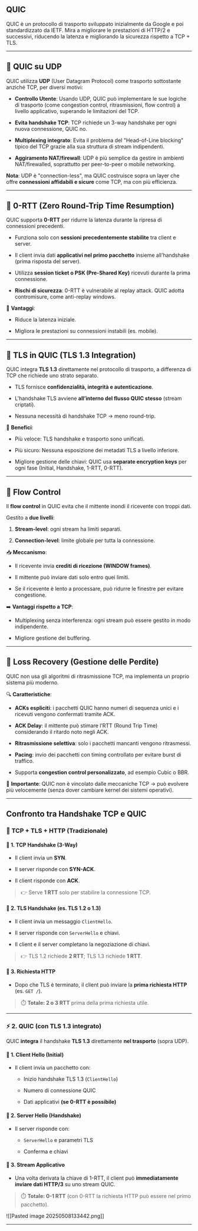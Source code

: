 
## **QUIC**

QUIC è un protocollo di trasporto sviluppato inizialmente da Google e poi standardizzato da IETF. Mira a migliorare le prestazioni di HTTP/2 e successivi, riducendo la latenza e migliorando la sicurezza rispetto a TCP + TLS.

---

## 🔹 **QUIC su UDP**

QUIC utilizza **UDP** (User Datagram Protocol) come trasporto sottostante anziché TCP, per diversi motivi:

- **Controllo Utente**: Usando UDP, QUIC può implementare le sue logiche di trasporto (come congestion control, ritrasmissioni, flow control) a livello applicativo, superando le limitazioni del TCP.
    
- **Evita handshake TCP**: TCP richiede un 3-way handshake per ogni nuova connessione, QUIC no.
    
- **Multiplexing integrato**: Evita il problema del "Head-of-Line blocking" tipico del TCP grazie alla sua struttura di stream indipendenti.
    
- **Aggiramento NAT/firewall**: UDP è più semplice da gestire in ambienti NAT/firewalled, soprattutto per peer-to-peer o mobile networking.

**Nota**: UDP è "connection-less", ma QUIC costruisce sopra un layer che offre **connessioni affidabili e sicure** come TCP, ma con più efficienza.

---

## 🔹 **0-RTT (Zero Round-Trip Time Resumption)**

QUIC supporta **0-RTT** per ridurre la latenza durante la ripresa di connessioni precedenti.

- Funziona solo con **sessioni precedentemente stabilite** tra client e server.
    
- Il client invia dati **applicativi nel primo pacchetto** insieme all’handshake (prima risposta del server).
    
- Utilizza **session ticket o PSK (Pre-Shared Key)** ricevuti durante la prima connessione.
    
- **Rischi di sicurezza**: 0-RTT è vulnerabile al replay attack. QUIC adotta contromisure, come anti-replay windows.
    

📌 **Vantaggi**:

- Riduce la latenza iniziale.
    
- Migliora le prestazioni su connessioni instabili (es. mobile).

---

## 🔹 **TLS in QUIC (TLS 1.3 Integration)**

QUIC integra **TLS 1.3** direttamente nel protocollo di trasporto, a differenza di TCP che richiede uno strato separato.

- TLS fornisce **confidenzialità, integrità e autenticazione**.
    
- L'handshake TLS avviene **all’interno del flusso QUIC stesso** (stream criptati).
    
- Nessuna necessità di handshake TCP → meno round-trip.
    

🧠 **Benefici**:

- Più veloce: TLS handshake e trasporto sono unificati.
    
- Più sicuro: Nessuna esposizione dei metadati TLS a livello inferiore.
    
- Migliore gestione delle chiavi: QUIC usa **separate encryption keys** per ogni fase (Initial, Handshake, 1-RTT, 0-RTT).

---

## 🔹 **Flow Control**

Il **flow control** in QUIC evita che il mittente inondi il ricevente con troppi dati.

Gestito a **due livelli**:

1. **Stream-level**: ogni stream ha limiti separati.
    
2. **Connection-level**: limite globale per tutta la connessione.
    

📥 **Meccanismo**:

- Il ricevente invia **crediti di ricezione (WINDOW frames)**.
    
- Il mittente può inviare dati solo entro quei limiti.
    
- Se il ricevente è lento a processare, può ridurre le finestre per evitare congestione.
    

➡️ **Vantaggi rispetto a TCP**:

- Multiplexing senza interferenza: ogni stream può essere gestito in modo indipendente.
    
- Migliore gestione del buffering.

---

## 🔹 **Loss Recovery (Gestione delle Perdite)**

QUIC non usa gli algoritmi di ritrasmissione TCP, ma implementa un proprio sistema più moderno.

🔍 **Caratteristiche**:

- **ACKs espliciti**: i pacchetti QUIC hanno numeri di sequenza unici e i ricevuti vengono confermati tramite ACK.
    
- **ACK Delay**: il mittente può stimare l’RTT (Round Trip Time) considerando il ritardo noto negli ACK.
    
- **Ritrasmissione selettiva**: solo i pacchetti mancanti vengono ritrasmessi.
    
- **Pacing**: invio dei pacchetti con timing controllato per evitare burst di traffico.
    
- Supporta **congestion control personalizzato**, ad esempio Cubic o BBR.
    

📌 **Importante**: QUIC non è vincolato dalle meccaniche TCP → può evolvere più velocemente (senza dover cambiare kernel dei sistemi operativi).

---

## **Confronto tra Handshake TCP e QUIC**

### 🔄 **TCP + TLS + HTTP (Tradizionale)**

#### 🔹 **1. TCP Handshake (3-Way)**

- Il client invia un **SYN**.
    
- Il server risponde con **SYN-ACK**.
    
- Il client risponde con **ACK**.

> 👉 Serve **1 RTT** solo per stabilire la connessione TCP.


#### 🔹 **2. TLS Handshake (es. TLS 1.2 o 1.3)**

- Il client invia un messaggio `ClientHello`.
    
- Il server risponde con `ServerHello` e chiavi.
    
- Il client e il server completano la negoziazione di chiavi.

> 👉 TLS 1.2 richiede **2 RTT**; TLS 1.3 richiede **1 RTT**.


#### 🔹 **3. Richiesta HTTP**

- Dopo che TLS è terminato, il client può inviare la **prima richiesta HTTP** (es. `GET /`).

> ⏱️ **Totale: 2 o 3 RTT** prima della prima richiesta utile.

---

### ⚡ **2. QUIC (con TLS 1.3 integrato)**

QUIC **integra** il handshake **TLS 1.3** direttamente **nel trasporto** (sopra UDP).

#### 🔹 **1. Client Hello (Initial)**

- Il client invia un pacchetto con:
    
    - Inizio handshake TLS 1.3 (`ClientHello`)
        
    - Numero di connessione QUIC
        
    - Dati applicativi **(se 0-RTT è possibile)**
    

#### 🔹 **2. Server Hello (Handshake)**

- Il server risponde con:
    
    - `ServerHello` e parametri TLS
        
    - Conferma e chiavi
    

#### 🔹 **3. Stream Applicativo**

- Una volta derivata la chiave di 1-RTT, il client può **immediatamente inviare dati HTTP/3** su uno stream QUIC.

> ⏱️ **Totale: 0-1 RTT** (con 0-RTT la richiesta HTTP può essere nel primo pacchetto).



![[Pasted image 20250508133442.png]]


---


